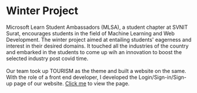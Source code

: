 # Winter Project
Microsoft Learn Student Ambassadors (MLSA), a student chapter at SVNIT Surat, encourages students in the field of Machine Learning and Web Development.
The winter project aimed at entailing students' eagerness and interest in their desired domains. It touched all the industries of the country and embarked in the students to come up wih an innovation to boost the selected industry post covid time.  
<br/>
Our team took up TOURISM as the theme and built a website on the same. With the role of a front end developer, I developed the Login/Sign-in/Sign-up page of our website. <a href="https://htmlpreview.github.io/?https://github.com/Omi-17/Winter-Proj/blob/gh-pages/sign-in.html" target="_blank">Click me</a> to view the page.
